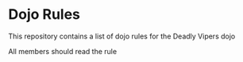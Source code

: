 Dojo Rules
==========

This repository contains a list of dojo rules for the Deadly Vipers dojo

All members should read the rule
